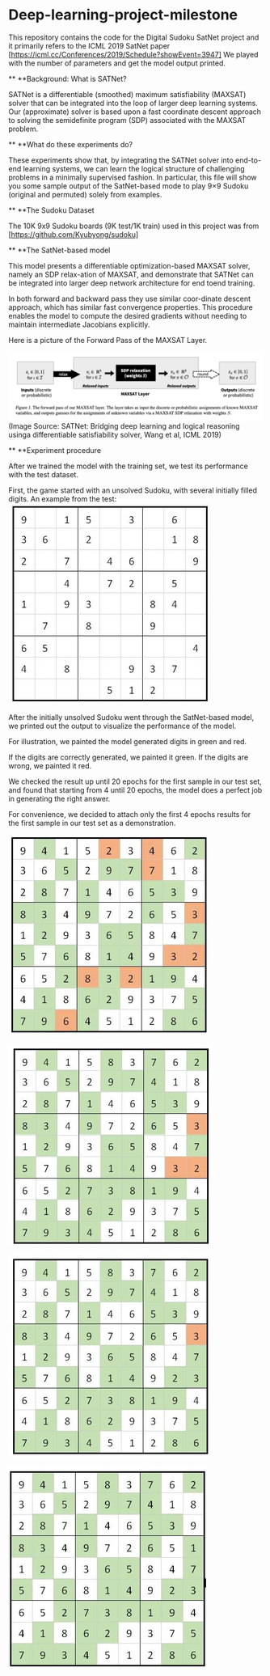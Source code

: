 # Deep-learning-project-milestone

This repository contains the code for the Digital Sudoku SatNet project and it primarily refers to the ICML 2019 SatNet paper [https://icml.cc/Conferences/2019/Schedule?showEvent=3947]
We played with the number of parameters and get the model output printed.

** **Background: What is SATNet?

SATNet is a differentiable (smoothed) maximum satisfiability (MAXSAT) solver that can be integrated into the loop of larger deep learning systems. Our (approximate) solver is based upon a fast coordinate descent approach to solving the semidefinite program (SDP) associated with the MAXSAT problem.


** **What do these experiments do? 

These experiments show that, by integrating the SATNet solver into end-to-end learning systems, we can learn the logical structure of challenging problems in a minimally supervised fashion. 
In particular, this file will show you some sample output of the SatNet-based mode to play 9×9 Sudoku (original and permuted) solely from examples.

** **The Sudoku Dataset

The 10K 9x9 Sudoku boards (9K test/1K train) used in this project was from [https://github.com/Kyubyong/sudoku]

** **The SatNet-based model

This model presents a differentiable optimization-based MAXSAT solver, namely an SDP relax-ation of MAXSAT,  and demonstrate  that SATNet can be integrated into larger deep network architecture for end toend training. 

In both forward and backward pass they use similar coor-dinate descent approach, which has similar fast convergence properties. This procedure enables the model to compute the desired gradients without needing to maintain intermediate Jacobians explicitly.

Here is a picture of the Forward Pass of the MAXSAT Layer.

![](images/model-architecture.png)
(Image Source: SATNet: Bridging deep learning and logical reasoning usinga differentiable satisfiability solver, Wang et al, ICML 2019)


** **Experiment procedure

After we trained the model with the training set, we test its performance with the test dataset.

First, the game started with an unsolved Sudoku, with several initially filled digits. An example from the test:
![](images/initialSudoku.jpeg)

After the initially unsolved Sudoku went through the SatNet-based model, we printed out the output to visualize the performance of the model. 

For illustration, we painted the model generated digits in green and red. 

If the digits are correctly generated, we painted it green. 
If the digits are wrong, we painted it red. 

We checked the result up until 20 epochs for the first sample in our test set, and found that starting from 4 until 20 epochs, the model does a perfect job in generating the right answer. 

For convenience, we decided to attach only the first 4 epochs results for the first sample in our test set as a demonstration.

![](images/epoch1.jpeg)

![](images/epoch2.jpeg)

![](images/epoch3.jpeg)

![](images/epoch4.jpeg)
